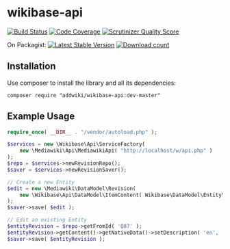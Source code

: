 wikibase-api
==================
[![Build Status](https://travis-ci.org/addwiki/wikibase-api.png?branch=master)](https://travis-ci.org/addwiki/wikibase-api)
[![Code Coverage](https://scrutinizer-ci.com/g/addwiki/wikibase-api/badges/coverage.png?s=ca6d4e50e3ce5b9937a24928d8762af31d4e108c)](https://scrutinizer-ci.com/g/addwiki/wikibase-api/)
[![Scrutinizer Quality Score](https://scrutinizer-ci.com/g/addwiki/wikibase-api/badges/quality-score.png?s=41faa1f91a7d359370de48c4dec28cdd5db47b0d)](https://scrutinizer-ci.com/g/addwiki/wikibase-api/)

On Packagist:
[![Latest Stable Version](https://poser.pugx.org/addwiki/wikibase-api/version.png)](https://packagist.org/packages/addwiki/wikibase-api)
[![Download count](https://poser.pugx.org/addwiki/wikibase-api/d/total.png)](https://packagist.org/packages/addwiki/wikibase-api)

## Installation

Use composer to install the library and all its dependencies:

    composer require "addwiki/wikibase-api:dev-master"


Example Usage
------

```php
require_once( __DIR__ . "/vendor/autoload.php" );

$services = new \Wikibase\Api\ServiceFactory(
	new \Mediawiki\Api\MediawikiApi( "http://localhost/w/api.php" )
);
$repo = $services->newRevisionRepo();
$saver = $services->newRevisionSaver();

// Create a new Entity
$edit = new \Mediawiki\DataModel\Revision(
	new \Wikibase\Api\DataModel\ItemContent( Wikibase\DataModel\Entity\Item::newEmpty() )
);
$saver->save( $edit );

// Edit an existing Entity
$entityRevision = $repo->getFromId( 'Q87' );
$entityRevision->getContent()->getNativeData()->setDescription( 'en', 'I am A description' );
$saver->save( $entityRevision );
```